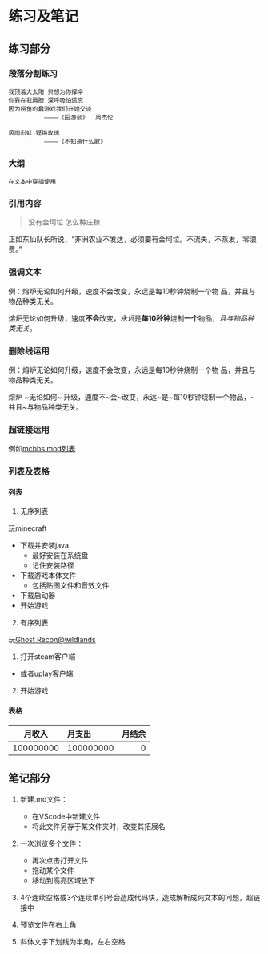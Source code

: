 # 练习及笔记

## 练习部分

###  段落分割练习

    我顶着大太阳 只想为你撑伞
    你靠在我肩膀 深呼吸怕遗忘
    因为捞鱼的蠢游戏我们开始交谈
              ————《园游会》  周杰伦
   
    风雨彩虹 铿锵玫瑰
              ————《不知道什么歌》

###  大纲

    在文本中穿插使用

### 引用内容

>   没有金坷垃 怎么种庄稼
   
正如东仙队长所说，“非洲农业不发达，必须要有金坷垃。不流失，不蒸发，零浪费。”

### 强调文本

例：熔炉无论如何升级，速度不会改变，永远是每10秒钟烧制一个物    品，并且与物品种类无关。

熔炉无论如何升级，速度**不会**改变，*永远*是**每10秒钟**烧制**一个**物品，*且与物品种类无关*。

### 删除线运用
   
例：熔炉无论如何升级，速度不会改变，永远是每10秒钟烧制一个物    品，并且与物品种类无关。

熔炉 ~无论如何~ 升级，速度不~会~改变，永远~是~每10秒钟烧制一个物品，~并且~与物品种类无关。 

### 超链接运用
    
例如[mcbbs mod列表](http://www.mcbbs.net/forum-mod-3.html)

### 列表及表格

#### 列表

1. 无序列表

玩minecraft

* 下载并安装java
  * 最好安装在系统盘
  * 记住安装路径
* 下载游戏本体文件
  * 包括贴图文件和音效文件
* 下载启动器
* 开始游戏

2. 有序列表

玩[Ghost Recon@wildlands](https://baike.baidu.com/item/幽灵行动%EF%BC%9A荒野/17795964?fr=aladdin)

1. 打开steam客户端  
 * 或者uplay客户端
2. 开始游戏

#### 表格

|   月收入   |   月支出   |    月结余    |   
| :-----------: | :----------- | -----------: |
|100000000    |100000000   |0           |


## 笔记部分

  1. 新建.md文件：
     * 在VScode中新建文件
     * 将此文件另存于某文件夹时，改变其拓展名

  2. 一次浏览多个文件：
     * 再次点击打开文件
     * 拖动某个文件
     * 移动到高亮区域放下
  
  3. 4个连续空格或3个连续单引号会造成代码块，造成解析成纯文本的问题，超链接中 

  4. 预览文件在右上角

  5. 斜体文字下划线为半角，左右空格
